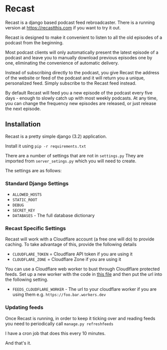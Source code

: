 # Recast

Recast is a django based podcast feed rebroadcaster.  There is a running version at https://recastthis.com if you want to try it out.

Recast is designed to make it convenient to listen to all the old episodes of a podcast from the beginning.

Most podcast clients will only automatically present the latest episode of a podcast and leave you to manually download previous episodes one by one, eliminating the convenience of automatic delivery.

Instead of subscribing directly to the podcast, you give Recast the address of the website or feed of the podcast and it will return you a unique, personalized feed. Simply subscribe to the Recast feed instead.

By default Recast will feed you a new episode of the podcast every five days - enough to slowly catch up with most weekly podcasts. At any time, you can change the frequency new episodes are released, or just release the next episode.

## Installation

Recast is a pretty simple django (3.2) application.

Install it using `pip -r requirements.txt`

There are a number of settings that are not in `settings.py`  They are imported from `server_setings.py` which you will need to create.

The settings are as follows:

### Standard Django Settings

* `ALLOWED_HOSTS` 
* `STATIC_ROOT`
* `DEBUG`
* `SECRET_KEY` 
* `DATABASES` - The full database dictionary 


### Recast Specific Settings

Recast will work with a Cloudflare account (a free one will do) to provide caching.  To take advantage of this, provide the following details

* `CLOUDFLARE_TOKEN` = Cloudflare API token if you are using it
* `CLOUDFLARE_ZONE` = Cloudflare Zone if you are using it

You can use a Cloudflare web worker to bust through Cloudlflare protected feeds.  Set up a new worker with the code in
[this file](https://raw.githubusercontent.com/xurble/django-feed-reader/master/support/cloudflare_worker.js) and then
put the url into the following setting.

* `FEEDS_CLOUDFLARE_WORKER` -  The url to your cloudflare worker if you are using them e.g. `https://foo.bar.workers.dev`


### Updating feeds

Once Recast is running, in order to keep it ticking over and reading feeds you need to periodically call `manage.py refreshfeeds`

I have a cron job that does this every 10 minutes.  

And that's it.

